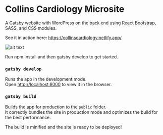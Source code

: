 # Collins Cardiology Microsite

A Gatsby website with WordPress on the back end using React Bootstrap, SASS, and CSS modules.

See it in action here: https://collinscardiology.netlify.app/

![alt text](https://www.chrysaliswebdevelopment.com/wp-content/uploads/2021/10/Screen-Shot-2021-10-12-at-11.32.08-AM.png)

Run npm install and then gatsby develop to get started.

### `gatsby develop`

Runs the app in the development mode.<br />
Open [http://localhost:8000](http://localhost:8000) to view it in the browser.

### `gatsby build`

Builds the app for production to the `public` folder.<br />
It correctly bundles the site in production mode and optimizes the build for the best performance.

The build is minified and the site is ready to be deployed!
